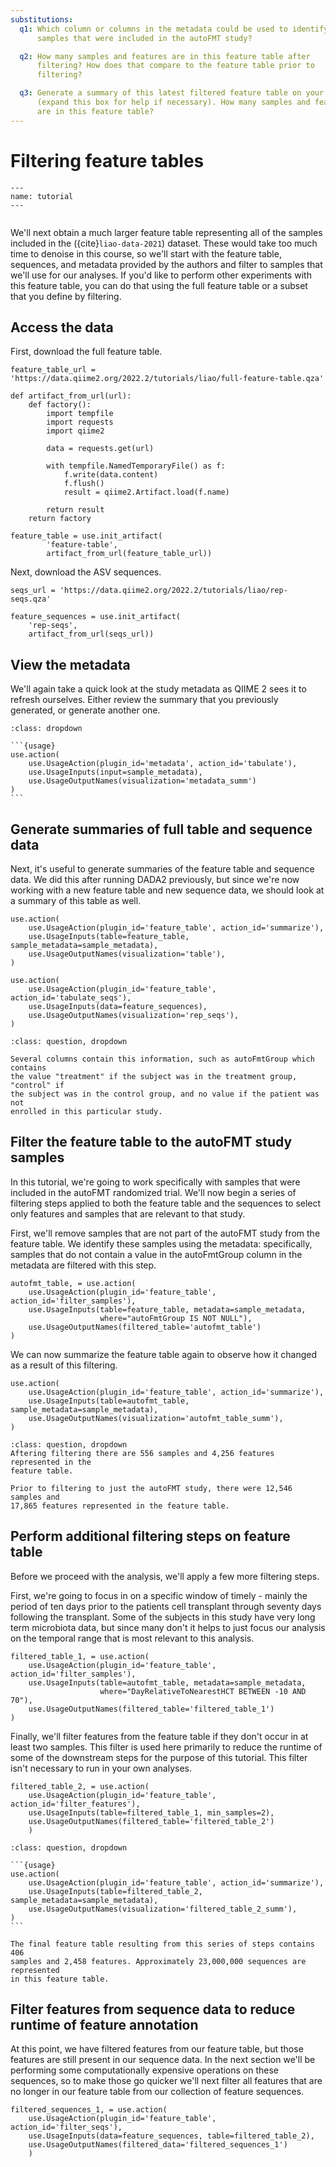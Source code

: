 ```yaml
---
substitutions:
  q1: Which column or columns in the metadata could be used to identify
      samples that were included in the autoFMT study?

  q2: How many samples and features are in this feature table after
      filtering? How does that compare to the feature table prior to
      filtering?

  q3: Generate a summary of this latest filtered feature table on your own
      (expand this box for help if necessary). How many samples and features
      are in this feature table?
---
```


# Filtering feature tables

```{usage-scope}
---
name: tutorial
---
```

```{usage-selector}
```

We'll next obtain a much larger feature table representing all of the samples
included in the ({cite}`liao-data-2021`) dataset. These would take too much
time to denoise in this course, so we'll start with the feature table,
sequences, and metadata provided by the authors and filter to samples that
we'll use for our analyses. If you'd like to perform other experiments with
this feature table, you can do that using the full feature table or a subset
that you define by filtering.

## Access the data

First, download the full feature table.

```{usage}
feature_table_url = 'https://data.qiime2.org/2022.2/tutorials/liao/full-feature-table.qza'

def artifact_from_url(url):
    def factory():
        import tempfile
        import requests
        import qiime2

        data = requests.get(url)

        with tempfile.NamedTemporaryFile() as f:
            f.write(data.content)
            f.flush()
            result = qiime2.Artifact.load(f.name)

        return result
    return factory

feature_table = use.init_artifact(
        'feature-table',
        artifact_from_url(feature_table_url))
```

Next, download the ASV sequences.

```{usage}
seqs_url = 'https://data.qiime2.org/2022.2/tutorials/liao/rep-seqs.qza'

feature_sequences = use.init_artifact(
    'rep-seqs',
    artifact_from_url(seqs_url))
```

## View the metadata

We'll again take a quick look at the study metadata as QIIME 2 sees it to
refresh ourselves. Either review the summary that you previously generated, or
generate another one.

````{admonition} Expand this box for help generating a metadata summary.
:class: dropdown

```{usage}
use.action(
    use.UsageAction(plugin_id='metadata', action_id='tabulate'),
    use.UsageInputs(input=sample_metadata),
    use.UsageOutputNames(visualization='metadata_summ')
)
```
````

## Generate summaries of full table and sequence data

Next, it's useful to generate summaries of the feature table and sequence data.
We did this after running DADA2 previously, but since we're now working with a
new feature table and new sequence data, we should look at a summary of this
table as well.

```{usage}
use.action(
    use.UsageAction(plugin_id='feature_table', action_id='summarize'),
    use.UsageInputs(table=feature_table, sample_metadata=sample_metadata),
    use.UsageOutputNames(visualization='table'),
)

use.action(
    use.UsageAction(plugin_id='feature_table', action_id='tabulate_seqs'),
    use.UsageInputs(data=feature_sequences),
    use.UsageOutputNames(visualization='rep_seqs'),
)
```

```{admonition} {{ q1 }}
:class: question, dropdown

Several columns contain this information, such as autoFmtGroup which contains
the value "treatment" if the subject was in the treatment group, "control" if
the subject was in the control group, and no value if the patient was not
enrolled in this particular study.
```

## Filter the feature table to the autoFMT study samples

In this tutorial, we're going to work specifically with samples that were
included in the autoFMT randomized trial. We'll now begin a series of filtering
steps applied to both the feature table and the sequences to select only
features and samples that are relevant to that study.

First, we'll remove samples that are not part of the autoFMT study from the
feature table. We identify these samples using the metadata: specifically,
samples that do not contain a value in the autoFmtGroup column in the metadata
are filtered with this step.

```{usage}
autofmt_table, = use.action(
    use.UsageAction(plugin_id='feature_table', action_id='filter_samples'),
    use.UsageInputs(table=feature_table, metadata=sample_metadata,
                    where="autoFmtGroup IS NOT NULL"),
    use.UsageOutputNames(filtered_table='autofmt_table')
)
```

We can now summarize the feature table again to observe how it changed as a
result of this filtering.

```{usage}
use.action(
    use.UsageAction(plugin_id='feature_table', action_id='summarize'),
    use.UsageInputs(table=autofmt_table, sample_metadata=sample_metadata),
    use.UsageOutputNames(visualization='autofmt_table_summ'),
)
```

```{admonition} {{ q2 }}
:class: question, dropdown
Aftering filtering there are 556 samples and 4,256 features represented in the
feature table.

Prior to filtering to just the autoFMT study, there were 12,546 samples and
17,865 features represented in the feature table.
```

## Perform additional filtering steps on feature table

Before we proceed with the analysis, we'll apply a few more filtering steps.

First, we're going to focus in on a specific window of timely - mainly the
period of ten days prior to the patients cell transplant through seventy days
following the transplant. Some of the subjects in this study have very long
term microbiota data, but since many don't it helps to just focus our analysis
on the temporal range that is most relevant to this analysis.

```{usage}
filtered_table_1, = use.action(
    use.UsageAction(plugin_id='feature_table', action_id='filter_samples'),
    use.UsageInputs(table=autofmt_table, metadata=sample_metadata,
                    where="DayRelativeToNearestHCT BETWEEN -10 AND 70"),
    use.UsageOutputNames(filtered_table='filtered_table_1')
)
```

Finally, we'll filter features from the feature table if they don't occur in at
least two samples. This filter is used here primarily to reduce the runtime of
some of the downstream steps for the purpose of this tutorial. This filter
isn't necessary to run in your own analyses.


```{usage}
filtered_table_2, = use.action(
    use.UsageAction(plugin_id='feature_table', action_id='filter_features'),
    use.UsageInputs(table=filtered_table_1, min_samples=2),
    use.UsageOutputNames(filtered_table='filtered_table_2')
    )
```

````{admonition} {{ q3 }}
:class: question, dropdown

```{usage}
use.action(
    use.UsageAction(plugin_id='feature_table', action_id='summarize'),
    use.UsageInputs(table=filtered_table_2, sample_metadata=sample_metadata),
    use.UsageOutputNames(visualization='filtered_table_2_summ'),
)
```

The final feature table resulting from this series of steps contains 406
samples and 2,458 features. Approximately 23,000,000 sequences are represented
in this feature table.

````

## Filter features from sequence data to reduce runtime of feature annotation

At this point, we have filtered features from our feature table, but those
features are still present in our sequence data. In the next section we'll be
performing some computationally expensive operations on these sequences, so to
make those go quicker we'll next filter all features that are no longer in our
feature table from our collection of feature sequences.

```{usage}
filtered_sequences_1, = use.action(
    use.UsageAction(plugin_id='feature_table', action_id='filter_seqs'),
    use.UsageInputs(data=feature_sequences, table=filtered_table_2),
    use.UsageOutputNames(filtered_data='filtered_sequences_1')
    )
```
